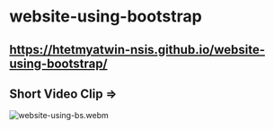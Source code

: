 # website-using-bootstrap
## https://htetmyatwin-nsis.github.io/website-using-bootstrap/
## Short Video Clip => 
![website-using-bs.webm](https://github.com/htetmyatwin-nsis/website-using-bootstrap/assets/69446336/60bf8e75-8386-4486-95f3-829e3c467dea)

